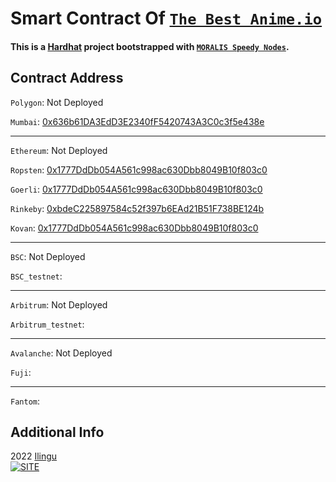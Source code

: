 # Smart Contract Of [`The Best Anime.io`](https://github.com/Ilingu/TBA-client)

#### This is a [Hardhat](https://hardhat.org/getting-started/) project bootstrapped with [`MORALIS Speedy Nodes`](https://moralis.io/).

## Contract Address

`Polygon`: Not Deployed

`Mumbai`: [0x636b61DA3EdD3E2340fF5420743A3C0c3f5e438e](https://mumbai.polygonscan.com/address/0x636b61DA3EdD3E2340fF5420743A3C0c3f5e438e)

<hr/>

`Ethereum`: Not Deployed

`Ropsten`: [0x1777DdDb054A561c998ac630Dbb8049B10f803c0](https://ropsten.etherscan.io/address/0x1777DdDb054A561c998ac630Dbb8049B10f803c0)

`Goerli`: [0x1777DdDb054A561c998ac630Dbb8049B10f803c0](https://goerli.etherscan.io/address/0x1777DdDb054A561c998ac630Dbb8049B10f803c0)

`Rinkeby`: [0xbdeC225897584c52f397b6EAd21B51F738BE124b](https://rinkeby.etherscan.io/address/0xbdeC225897584c52f397b6EAd21B51F738BE124b)

`Kovan`: [0x1777DdDb054A561c998ac630Dbb8049B10f803c0](https://kovan.etherscan.io/address/0x1777DdDb054A561c998ac630Dbb8049B10f803c0)

<hr/>

`BSC`: Not Deployed

`BSC_testnet`: []()

<hr/>

`Arbitrum`: Not Deployed

`Arbitrum_testnet`: []()

<hr/>

`Avalanche`: Not Deployed

`Fuji`: []()

<hr/>

`Fantom`: []()

## Additional Info

2022 [Ilingu](https://github.com/Ilingu)  
[![SITE](https://img.shields.io/badge/Licence-MIT-yellow)](https://github.com/Ilingu/The-Best-Anime/blob/main/LICENSE)
